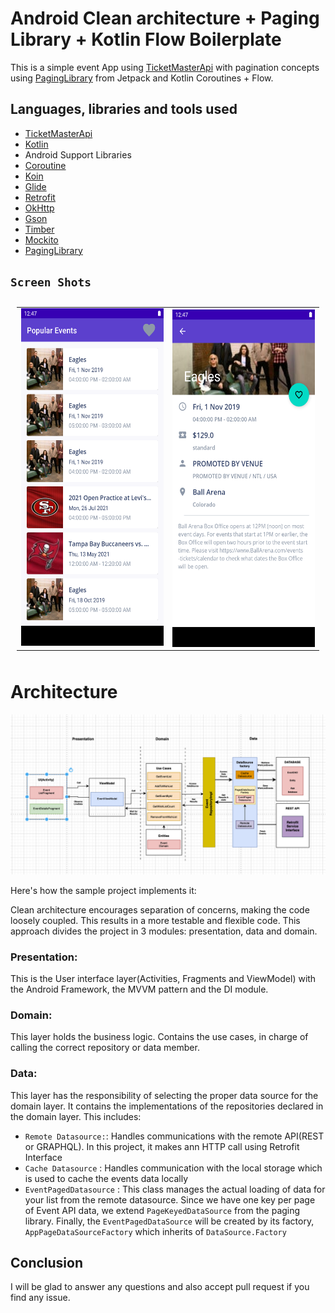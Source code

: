 # Android Clean architecture + Paging Library + Kotlin Flow Boilerplate


This is a simple event App using [TicketMasterApi](https://developer.ticketmaster.com/products-and-docs/apis/discovery-api/v2/) with pagination concepts using [PagingLibrary](https://developer.android.com/topic/libraries/architecture/paging/v3-overview) from Jetpack and Kotlin Coroutines + Flow. 


## Languages, libraries and tools used

* [TicketMasterApi](https://developer.ticketmaster.com/products-and-docs/apis/discovery-api/v2/)
* [Kotlin](https://kotlinlang.org/)
* Android Support Libraries
* [Coroutine](https://developer.android.com/kotlin/coroutines)
* [Koin](https://insert-koin.io/)
* [Glide](https://github.com/bumptech/glide)
* [Retrofit](http://square.github.io/retrofit/)
* [OkHttp](http://square.github.io/okhttp/)
* [Gson](https://github.com/google/gson)
* [Timber](https://github.com/JakeWharton/timber)
* [Mockito](http://site.mockito.org/)
* [PagingLibrary](https://developer.android.com/topic/libraries/architecture/paging/v3-overview)


## `Screen Shots`
<table style="padding:10px">
  <tr>
    <td> 
         <img src="https://github.com/Nsikaktopdown/AndroidCleanBase/blob/master/screenshot/Screenshot_20210802_182345.png"  alt="1" width = 279px height = 540px ></td>
      
 <td><img src="https://github.com/Nsikaktopdown/AndroidCleanBase/blob/master/screenshot/Screenshot_20210802_182356.png" align="right" alt="2" width = 279px height = 540px></td>
  
   <!--<td><img src="./Scshot/trip_end.png" align="right" alt="4" width =  279px height = 496px></td>-->
  </tr>
 </table>


# Architecture

![diagram](https://github.com/Nsikaktopdown/AndroidCleanBase/blob/master/screenshot/diagram.png)

 Here's how the sample project implements it:

Clean architecture encourages separation of concerns, making the code loosely coupled. This results in a more testable and flexible code. This approach divides the project in 3 modules: presentation, data and domain.

### Presentation:
This is the User interface layer(Activities, Fragments and ViewModel) with the Android Framework, the MVVM pattern and the DI module. 

### Domain:  
This layer holds the business logic. Contains the use cases, in charge of calling the correct repository or data member.

### Data: 
This layer has the responsibility of selecting the proper data source for the domain layer. It contains the implementations of the repositories declared in the domain layer.
This includes: 
* ```Remote Datasource:```: Handles communications with the remote API(REST or GRAPHQL). In this project, it makes ann HTTP call using Retrofit Interface
* ```Cache Datasource``` : Handles communication with the local storage which is used to cache the events data locally
* ```EventPagedDatasource``` : This class manages the actual loading of data for your list from the remote datasource.  Since we have one key per page of Event API data, we extend ```PageKeyedDataSource``` from the paging library. 
Finally, the ```EventPagedDataSource``` will be created by its factory, ```AppPageDataSourceFactory``` which inherits of ```DataSource.Factory```

## Conclusion

 I will be glad to answer any questions and also accept pull request if you find any issue.

